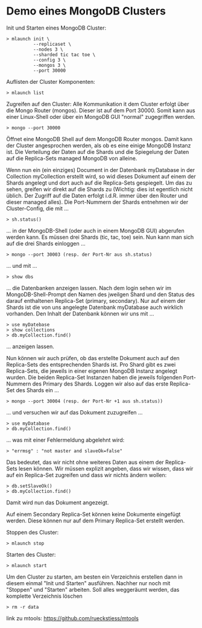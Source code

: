 # Demo eines MongoDB Clusters

Init und Starten eines MongoDB Cluster: 

    > mlaunch init \
              --replicaset \
              --nodes 3 \
              --sharded tic tac toe \
              --config 3 \
              --mongos 3 \
              --port 30000


Auflisten der Cluster Komponenten: 

    > mlaunch list


Zugreifen auf den Cluster: Alle Kommunikation it dem Cluster erfolgt über die 
Mongo Router (mongos). Dieser ist auf dem Port 30000. Somit kann aus einer
Linux-Shell oder über ein MongoDB GUI "normal" zugegriffen werden. 

    > mongo --port 30000

Öffnet eine MongoDB Shell auf dem MongoDB Router mongos. Damit kann der Cluster 
angesprochen werden, als ob es eine einige MongoDB Instanz ist. Die Verteilung der
Daten auf die Shards und die Spiegelung der Daten auf die Replica-Sets managed
MongoDB von alleine.

Wenn nun ein (ein einziges) Document in der Datenbank myDatabase in der Collection
myCollection erstellt wird, so wid dieses Dokument auf einem der Shards angelegt und 
dort auch auf die Replica-Sets gespiegelt. Um das zu sehen, greifen wir direkt auf die
Shards zu (Wichtig: dies ist egentlich nicht üblich. Der Zugriff auf die Daten erfolgt 
i.d.R. immer über den Router und dieser managed alles). Die Port-Nummern der Shards 
entnehmen wir der Cluster-Config, die mit ... 

    > sh.status()

... in der MongoDB-Shell (oder auch in einem MongoDB GUI) abgerufen werden kann. 
Es müssen drei Shards (tic, tac, toe) sein. Nun kann man sich auf die drei Shards 
einloggen ...

    > mongo --port 30003 (resp. der Port-Nr aus sh.status)

... und mit ...

    > show dbs

... die Datenbanken anzeigen lassen. Nach dem login sehen wir im MongoDB-Shell-Prompt 
den Namen des jweilgen Shard und den Status des darauf enthaltenen Replica-Set (primary,
secondary). Nur auf einem der Shards ist die von uns angelegte Datenbank myDatabase auch
wirklich vorhanden. Den Inhalt der Datenbank können wir uns mit ...

    > use myDatebase
    > show collections
    > db.myCollection.find()

... anzeigen lassen. 

Nun können wir auch prüfen, ob das erstellte Dokument auch auf den Replica-Sets des 
entsprechenden Shards ist. Pro Shard gibt es zwei Replica-Sets, die jeweils in einer
eigenen MongoDB Instanz angelegt wurden. Die beiden Replica-Set Instanzen haben die 
jeweils folgenden Port-Nummern des Primary des Shards. Loggen wir also auf das erste
Replica-Set des Shards ein ...

    > mongo --port 30004 (resp. der Port-Nr +1 aus sh.status))

... und versuchen wir auf das Dokument zuzugreifen ...

    > use myDatabase
    > db.myCollection.find()

... was mit einer Fehlermeldung abgelehnt wird:

    > "errmsg" : "not master and slaveOk=false"

Das bedeutet, das wir nicht ohne weiteres Daten aus einem der Replica-Sets lesen
können. Wir müssen explizit angeben, dass wir wissen, dass wir auf ein Replica-Set
zugreifen und dass wir nichts ändern wollen:

    > db.setSlaveOk()
    > db.myCollection.find()

Damit wird nun das Dokument angezeigt. 

Auf einem Secondary Replica-Set können keine Dokumente eingefügt werden. Diese 
können nur auf dem Primary Replica-Set erstellt werden. 


Stoppen des Cluster: 

    > mlaunch stop


Starten des Cluster: 

    > mlaunch start 


Um den Cluster zu starten, am besten ein Verzeichnis erstellen dann in diesem 
einmal "Init und Starten" ausführen. Nachher nur noch mit "Stoppen" und "Starten" 
arbeiten. Soll alles weggeräumt werden, das komplette Verzeichnis löschen

    > rm -r data


link zu mtools: https://github.com/rueckstiess/mtools 

